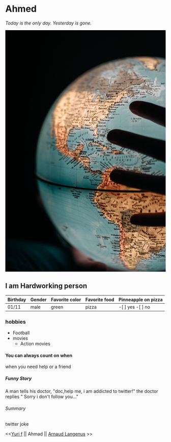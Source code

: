 <!-- big header -->

# Ahmed

<!-- italic  -->

 _Today is the only day. Yesterday is gone._

<!-- images  -->

![world-ball](photo-1552764217-6d34d9795ab9.jpeg)

<!-- me in one sentence smaller header  -->

## I am Hardworking person

<!-- tables -->

| Birthday | Gender | Favorite color | Favorite food | Pinneapple on pizza |
| -------- | ------ | -------------- | ------------- | ------------------- |
| 01/11    | male   | green          | pizza         | -[ ] yes -[ ] no    |

<!-- tables -->

### hobbies

-   Football
-   movies
    -   Action movies

#### You can always count on when

 <p> when you need help or a friend </p>

##### Funny Story

<p> A man tells his doctor, "doc,help me, i am addicted to twitter!"
the doctor replies  " Sorry i don't follow you..."  </p>

###### Summary

<p>  twitter joke </p>

<<[Yuri f](https://github.com/YuriFra/challenge-markdown)    || Ahmad ||   [Arnaud Langenus](https://github.com/Arnaud-Langenus/Markdown) >>
